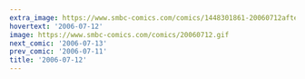 ```yaml
---
extra_image: https://www.smbc-comics.com/comics/1448301861-20060712after.png
hovertext: '2006-07-12'
image: https://www.smbc-comics.com/comics/20060712.gif
next_comic: '2006-07-13'
prev_comic: '2006-07-11'
title: '2006-07-12'
---
```



